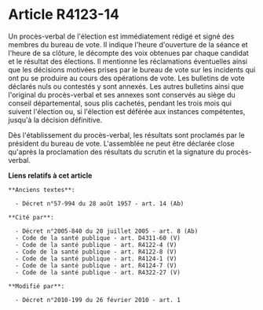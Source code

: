 # Article R4123-14

Un procès-verbal de l'élection est immédiatement rédigé et signé des membres du bureau de vote. Il indique l'heure
d'ouverture de la séance et l'heure de sa clôture, le décompte des voix obtenues par chaque candidat et le résultat des
élections. Il mentionne les réclamations éventuelles ainsi que les décisions motivées prises par le bureau de vote sur les
incidents qui ont pu se produire au cours des opérations de vote. Les bulletins de vote déclarés nuls ou contestés y sont
annexés. Les autres bulletins ainsi que l'original du procès-verbal et ses annexes sont conservés au siège du conseil
départemental, sous plis cachetés, pendant les trois mois qui suivent l'élection ou, si l'élection est déférée aux instances
compétentes, jusqu'à la décision définitive.

Dès l'établissement du procès-verbal, les résultats sont proclamés par le président du bureau de vote. L'assemblée ne peut
être déclarée close qu'après la proclamation des résultats du scrutin et la signature du procès-verbal.

**Liens relatifs à cet article**

	**Anciens textes**:

	  - Décret n°57-994 du 28 août 1957 - art. 14 (Ab)

	**Cité par**:

	  - Décret n°2005-840 du 20 juillet 2005 - art. 8 (Ab)
	  - Code de la santé publique - art. D4311-60 (V)
	  - Code de la santé publique - art. R4122-4 (V)
	  - Code de la santé publique - art. R4122-8 (V)
	  - Code de la santé publique - art. R4124-1 (V)
	  - Code de la santé publique - art. R4124-7 (V)
	  - Code de la santé publique - art. R4322-27 (V)

	**Modifié par**:

	  - Décret n°2010-199 du 26 février 2010 - art. 1
